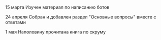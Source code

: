 15 марта 
Изучен материал по написанию ботов

24 апреля
Собран и добавлен раздел "Основные вопросы" вместе с ответами

1 мая
Наполовину прочитана книга по скруму
